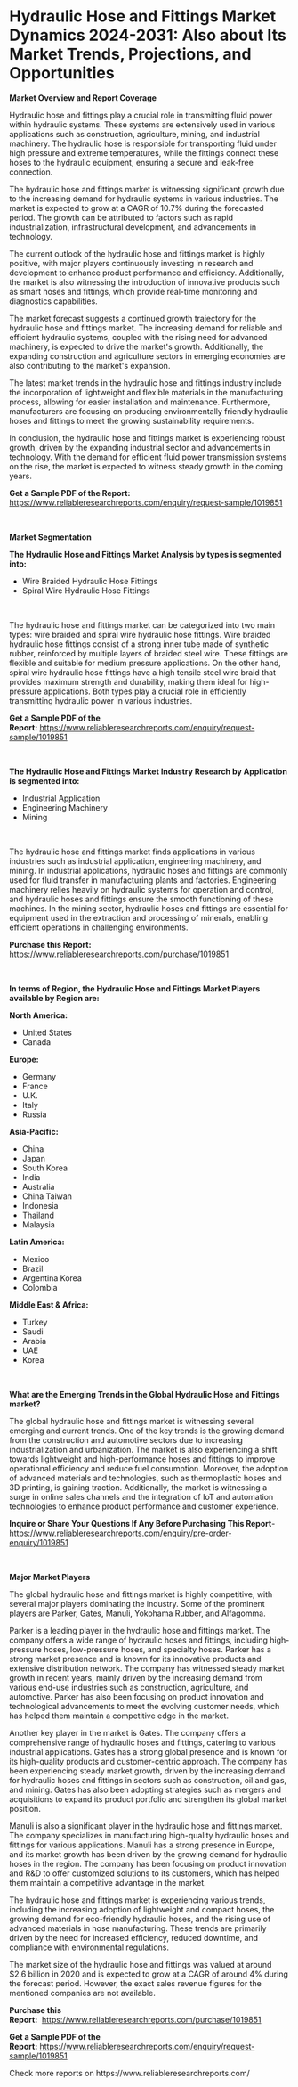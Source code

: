 <p><h1>Hydraulic Hose and Fittings Market Dynamics 2024-2031: Also about Its Market Trends, Projections, and Opportunities</h1></p><p><strong>Market Overview and Report Coverage</strong></p>
<p><p>Hydraulic hose and fittings play a crucial role in transmitting fluid power within hydraulic systems. These systems are extensively used in various applications such as construction, agriculture, mining, and industrial machinery. The hydraulic hose is responsible for transporting fluid under high pressure and extreme temperatures, while the fittings connect these hoses to the hydraulic equipment, ensuring a secure and leak-free connection.</p><p>The hydraulic hose and fittings market is witnessing significant growth due to the increasing demand for hydraulic systems in various industries. The market is expected to grow at a CAGR of 10.7% during the forecasted period. The growth can be attributed to factors such as rapid industrialization, infrastructural development, and advancements in technology.</p><p>The current outlook of the hydraulic hose and fittings market is highly positive, with major players continuously investing in research and development to enhance product performance and efficiency. Additionally, the market is also witnessing the introduction of innovative products such as smart hoses and fittings, which provide real-time monitoring and diagnostics capabilities.</p><p>The market forecast suggests a continued growth trajectory for the hydraulic hose and fittings market. The increasing demand for reliable and efficient hydraulic systems, coupled with the rising need for advanced machinery, is expected to drive the market's growth. Additionally, the expanding construction and agriculture sectors in emerging economies are also contributing to the market's expansion.</p><p>The latest market trends in the hydraulic hose and fittings industry include the incorporation of lightweight and flexible materials in the manufacturing process, allowing for easier installation and maintenance. Furthermore, manufacturers are focusing on producing environmentally friendly hydraulic hoses and fittings to meet the growing sustainability requirements.</p><p>In conclusion, the hydraulic hose and fittings market is experiencing robust growth, driven by the expanding industrial sector and advancements in technology. With the demand for efficient fluid power transmission systems on the rise, the market is expected to witness steady growth in the coming years.</p></p>
<p><strong>Get a Sample PDF of the Report:</strong> <a href="https://www.reliableresearchreports.com/enquiry/request-sample/1019851">https://www.reliableresearchreports.com/enquiry/request-sample/1019851</a></p>
<p>&nbsp;</p>
<p><strong>Market Segmentation</strong></p>
<p><strong>The Hydraulic Hose and Fittings Market Analysis by types is segmented into:</strong></p>
<p><ul><li>Wire Braided Hydraulic Hose Fittings</li><li>Spiral Wire Hydraulic Hose Fittings</li></ul></p>
<p>&nbsp;</p>
<p><p>The hydraulic hose and fittings market can be categorized into two main types: wire braided and spiral wire hydraulic hose fittings. Wire braided hydraulic hose fittings consist of a strong inner tube made of synthetic rubber, reinforced by multiple layers of braided steel wire. These fittings are flexible and suitable for medium pressure applications. On the other hand, spiral wire hydraulic hose fittings have a high tensile steel wire braid that provides maximum strength and durability, making them ideal for high-pressure applications. Both types play a crucial role in efficiently transmitting hydraulic power in various industries.</p></p>
<p><strong>Get a Sample PDF of the Report:</strong>&nbsp;<a href="https://www.reliableresearchreports.com/enquiry/request-sample/1019851">https://www.reliableresearchreports.com/enquiry/request-sample/1019851</a></p>
<p>&nbsp;</p>
<p><strong>The Hydraulic Hose and Fittings Market Industry Research by Application is segmented into:</strong></p>
<p><ul><li>Industrial Application</li><li>Engineering Machinery</li><li>Mining</li></ul></p>
<p>&nbsp;</p>
<p><p>The hydraulic hose and fittings market finds applications in various industries such as industrial application, engineering machinery, and mining. In industrial applications, hydraulic hoses and fittings are commonly used for fluid transfer in manufacturing plants and factories. Engineering machinery relies heavily on hydraulic systems for operation and control, and hydraulic hoses and fittings ensure the smooth functioning of these machines. In the mining sector, hydraulic hoses and fittings are essential for equipment used in the extraction and processing of minerals, enabling efficient operations in challenging environments.</p></p>
<p><strong>Purchase this Report:</strong>&nbsp; <a href="https://www.reliableresearchreports.com/purchase/1019851">https://www.reliableresearchreports.com/purchase/1019851</a></p>
<p>&nbsp;</p>
<p><strong>In terms of Region, the Hydraulic Hose and Fittings Market Players available by Region are:</strong></p>
<p>
    <p> <strong> North America: </strong>
        <ul>
            <li>United States</li>
            <li>Canada</li>
        </ul>
        </p> 
    <p> <strong> Europe: </strong>
        <ul>
            <li>Germany</li>
            <li>France</li>
            <li>U.K.</li>
            <li>Italy</li>
            <li>Russia</li>
        </ul>
        </p> 
    <p> <strong> Asia-Pacific: </strong>
        <ul>
            <li>China</li>
            <li>Japan</li>
            <li>South Korea</li>
            <li>India</li>
            <li>Australia</li>
            <li>China Taiwan</li>
            <li>Indonesia</li>
            <li>Thailand</li>
            <li>Malaysia</li>
        </ul>
        </p> 
    <p> <strong> Latin America: </strong>
        <ul>
            <li>Mexico</li>
            <li>Brazil</li>
            <li>Argentina Korea</li>
            <li>Colombia</li>
        </ul>
        </p> 
    <p> <strong> Middle East & Africa: </strong>
        <ul>
            <li>Turkey</li>
            <li>Saudi</li>
            <li>Arabia</li>
            <li>UAE</li>
            <li>Korea</li>
        </ul>
    </p>
    </p>
<p>&nbsp;</p>
<p><strong>What are the Emerging Trends in the Global Hydraulic Hose and Fittings market?</strong></p>
<p><p>The global hydraulic hose and fittings market is witnessing several emerging and current trends. One of the key trends is the growing demand from the construction and automotive sectors due to increasing industrialization and urbanization. The market is also experiencing a shift towards lightweight and high-performance hoses and fittings to improve operational efficiency and reduce fuel consumption. Moreover, the adoption of advanced materials and technologies, such as thermoplastic hoses and 3D printing, is gaining traction. Additionally, the market is witnessing a surge in online sales channels and the integration of IoT and automation technologies to enhance product performance and customer experience.</p></p>
<p><strong>Inquire or Share Your Questions If Any Before Purchasing This Report</strong>- <a href="https://www.reliableresearchreports.com/enquiry/pre-order-enquiry/1019851">https://www.reliableresearchreports.com/enquiry/pre-order-enquiry/1019851</a></p>
<p>&nbsp;</p>
<p><strong>Major Market Players</strong></p>
<p><p>The global hydraulic hose and fittings market is highly competitive, with several major players dominating the industry. Some of the prominent players are Parker, Gates, Manuli, Yokohama Rubber, and Alfagomma. </p><p>Parker is a leading player in the hydraulic hose and fittings market. The company offers a wide range of hydraulic hoses and fittings, including high-pressure hoses, low-pressure hoses, and specialty hoses. Parker has a strong market presence and is known for its innovative products and extensive distribution network. The company has witnessed steady market growth in recent years, mainly driven by the increasing demand from various end-use industries such as construction, agriculture, and automotive. Parker has also been focusing on product innovation and technological advancements to meet the evolving customer needs, which has helped them maintain a competitive edge in the market.</p><p>Another key player in the market is Gates. The company offers a comprehensive range of hydraulic hoses and fittings, catering to various industrial applications. Gates has a strong global presence and is known for its high-quality products and customer-centric approach. The company has been experiencing steady market growth, driven by the increasing demand for hydraulic hoses and fittings in sectors such as construction, oil and gas, and mining. Gates has also been adopting strategies such as mergers and acquisitions to expand its product portfolio and strengthen its global market position.</p><p>Manuli is also a significant player in the hydraulic hose and fittings market. The company specializes in manufacturing high-quality hydraulic hoses and fittings for various applications. Manuli has a strong presence in Europe, and its market growth has been driven by the growing demand for hydraulic hoses in the region. The company has been focusing on product innovation and R&D to offer customized solutions to its customers, which has helped them maintain a competitive advantage in the market.</p><p>The hydraulic hose and fittings market is experiencing various trends, including the increasing adoption of lightweight and compact hoses, the growing demand for eco-friendly hydraulic hoses, and the rising use of advanced materials in hose manufacturing. These trends are primarily driven by the need for increased efficiency, reduced downtime, and compliance with environmental regulations.</p><p>The market size of the hydraulic hose and fittings was valued at around $2.6 billion in 2020 and is expected to grow at a CAGR of around 4% during the forecast period. However, the exact sales revenue figures for the mentioned companies are not available.</p></p>
<p><strong>Purchase this Report:</strong>&nbsp;&nbsp;<a href="https://www.reliableresearchreports.com/purchase/1019851">https://www.reliableresearchreports.com/purchase/1019851</a></p>
<p></p>
<p><strong>Get a Sample PDF of the Report:</strong>&nbsp;<a href="https://www.reliableresearchreports.com/enquiry/request-sample/1019851">https://www.reliableresearchreports.com/enquiry/request-sample/1019851</a></p>
<p>Check more reports on https://www.reliableresearchreports.com/</p>